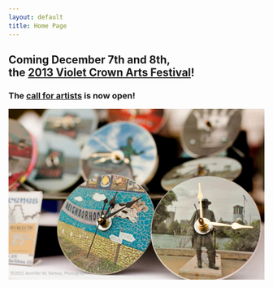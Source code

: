 ```yaml
---
layout: default
title: Home Page
---
```


## Coming December 7th and 8th,<br>the [2013 Violet Crown Arts Festival](artsfest.html)!

### The [call for artists](https://violetcrownartsfest.eventbrite.com/) is now open!

<img src="img/vccw_clocks.jpg" class="img-responsive">

